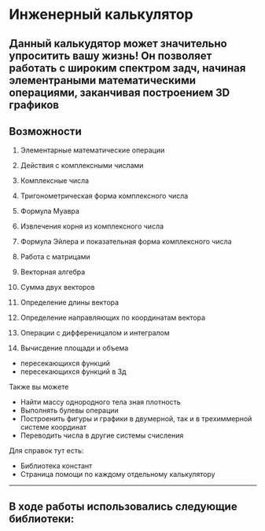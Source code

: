 # Инженерный калькулятор

Данный калькудятор может значительно упроситить вашу жизнь! Он позволяет работать с широким спектром задч, начиная элементраными математическими операциями, заканчивая построением 3D графиков
---
## Возможности

1. Элементарные математические операции

2. Действия с комплексными числами
  1. Комплексные числа
  2. Тригонометрическая форма комплексного числа
  3. Формула Муавра
  4. Извлечения корня из комплексного числа
  5. Формула Эйлера и показательная форма комплексного числа

3. Работа с матрицами
   
4. Векторная алгебра
  1. Сумма двух векторов
  2. Определение длины вектора
  3. Определение направляющих по координатам вектора

5. Операции с дифференицалом и интегралом

6. Вычисдение площади и объема
  + пересекающихся функций
  + пересекающихся функций в 3д

Также вы можете

+ Найти массу однородного тела зная плотность
+ Выполнять булевы операции
+ Построенить фигуры и графики в двумерной, так и в трехиммерной системе координат
+ Переводить числа в другие системы счисления

Для справок тут есть: 
+ Библиотека констант
+ Страница помощи по каждому отдельному калькулятору
---
## В ходе работы использовались следующие библиотеки:
